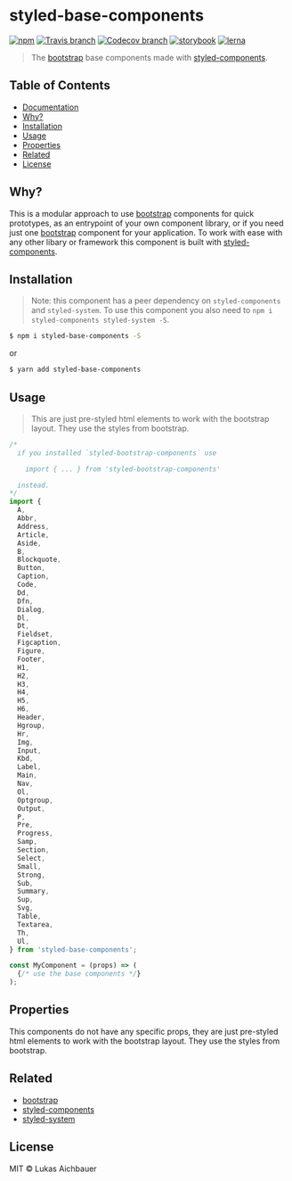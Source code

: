 # styled-base-components

[![npm](https://img.shields.io/npm/v/styled-base-components.svg?style=flat-square)](https://www.npmjs.com/package/styled-base-components)
[![Travis branch](https://img.shields.io/travis/aichbauer/styled-bootstrap-components/master.svg?style=flat-square)](https://travis-ci.org/aichbauer/styled-bootstrap-components)
[![Codecov branch](https://img.shields.io/codecov/c/github/aichbauer/styled-bootstrap-components/master.svg?style=flat-square)](https://codecov.io/gh/aichbauer/styled-bootstrap-components)
[![storybook](https://img.shields.io/badge/docs%20with-storybook-f1618c.svg?style=flat-square)](https://aichbauer.github.io/styled-bootstrap-components)
[![lerna](https://img.shields.io/badge/maintained%20with-lerna-cc00ff.svg?style=flat-square)](https://lernajs.io/)

> The [bootstrap](https://getbootstrap.com) base components made with [styled-components](https://styled-components.com).

## Table of Contents

* [Documentation](https://aichbauer.github.io/styled-bootstrap-components)
* [Why?](#why)
* [Installation](#installation)
* [Usage](#usage)
* [Properties](#properties)
* [Related](#related)
* [License](#license)

## Why?

This is a modular approach to use [bootstrap](https://getbootstrap.com) components for quick prototypes, as an entrypoint of your own component library, or if you need just one [bootstrap](https://getbootstrap.com) component for your application. To work with ease with any other libary or framework this component is built with [styled-components](https://styled-components.com).

## Installation

> Note: this component has a peer dependency on `styled-components` and `styled-system`. To use this component you also need to `npm i styled-components styled-system -S`.

```sh
$ npm i styled-base-components -S
```

or

```sh
$ yarn add styled-base-components
```

## Usage

> This are just pre-styled html elements to work with the bootstrap layout. They use the styles from bootstrap.

```jsx
/*
  if you installed `styled-bootstrap-components` use

    import { ... } from 'styled-bootstrap-components'

  instead.
*/
import {
  A,
  Abbr,
  Address,
  Article,
  Aside,
  B,
  Blockquote,
  Button,
  Caption,
  Code,
  Dd,
  Dfn,
  Dialog,
  Dl,
  Dt,
  Fieldset,
  Figcaption,
  Figure,
  Footer,
  H1,
  H2,
  H3,
  H4,
  H5,
  H6,
  Header,
  Hgroup,
  Hr,
  Img,
  Input,
  Kbd,
  Label,
  Main,
  Nav,
  Ol,
  Optgroup,
  Output,
  P,
  Pre,
  Progress,
  Samp,
  Section,
  Select,
  Small,
  Strong,
  Sub,
  Summary,
  Sup,
  Svg,
  Table,
  Textarea,
  Th,
  Ul,
} from 'styled-base-components';

const MyComponent = (props) => (
  {/* use the base components */}
);
```

## Properties

This components do not have any specific props, they are just pre-styled html elements to work with the bootstrap layout. They use the styles from bootstrap.

## Related

* [bootstrap](https://getbootstrap.com)
* [styled-components](https://styled-components.com)
* [styled-system](http://jxnblk.com/styled-system/)

## License

MIT © Lukas Aichbauer
